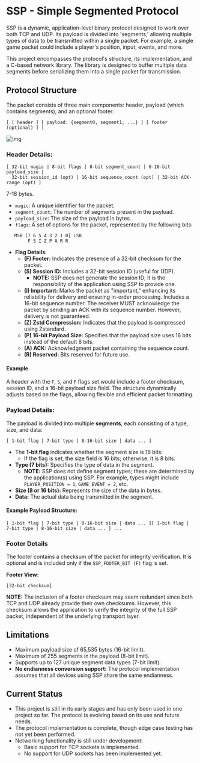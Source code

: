 # SSP - Simple Segmented Protocol 

SSP is a dynamic, application-level binary protocol designed to work over both TCP and UDP. Its payload is divided into 'segments,' allowing multiple types of data to be transmitted within a single packet. For example, a single game packet could include a player's position, input, events, and more.

This project encompasses the protocol's structure, its implementation, and a C-based network library. The library is designed to buffer multiple data segments before serializing them into a single packet for transmission.

## Protocol Structure
The packet consists of three main components: header, payload (which contains segments), and an optional footer:
```
[ [ header ] [ payload: {segment0, segment1, ...} ] [ footer (optional) ] ]
```
![img](https://github.com/user-attachments/assets/78989527-9f40-4c35-bf58-685400bd715d)
### Header Details:
```
[ 32-bit magic | 8-bit flags | 8-bit segment_count | 8-16-bit payload_size |
  32-bit session_id (opt) | 16-bit sequence_count (opt) | 32-bit ACK-range (opt) ]
```
7-18 bytes. 
- `magic`: A unique identifier for the packet.
- `segment_count`: The number of segments present in the payload.
- `payload_size`: The size of the payload in bytes.
- `flags`: A set of options for the packet, represented by the following bits:
```
   MSB [7 6 5 4 3 2 1 0] LSB
        F S I Z P A R R
```
- **Flag Details:**
    - **(F) Footer:** Indicates the presence of a 32-bit checksum for the packet.
    - **(S) Session ID:** Includes a 32-bit session ID (useful for UDP).
        - **NOTE:** SSP does not generate the session ID; it is the responsibility of the application using SSP to provide one.
    - **(I) Important:** Marks the packet as "important," enhancing its reliability for delivery and ensuring in-order processing. Includes a 16-bit sequence number. The receiver MUST acknowledge the packet by sending an ACK with its sequence number. However, delivery is not guaranteed.
    - **(Z) Zstd Compression:** Indicates that the payload is compressed using Zstandard.
    - **(P) 16-bit Payload Size:** Specifies that the payload size uses 16 bits instead of the default 8 bits.
    - **(A) ACK:** Acknowledgment packet containing the sequence count.
    - **(R) Reserved:** Bits reserved for future use.
#### Example
A header with the `F`, `S`, and `P` flags set would include a footer checksum, session ID, and a 16-bit payload size field. The structure dynamically adjusts based on the flags, allowing flexible and efficient packet formatting.

### Payload Details:
The payload is divided into multiple **segments**, each consisting of a type, size, and data:
```
[ 1-bit flag | 7-bit type | 8-16-bit size | data ... ]
```
- The **1-bit flag** indicates whether the segment size is 16 bits:
    - If the flag is set, the size field is 16 bits; otherwise, it is 8 bits.
- **Type (7 bits):** Specifies the type of data in the segment.
    - **NOTE:** SSP does not define segment types; these are determined by the application(s) using SSP. For example, types might include `PLAYER_POSITION = 1`, `GAME_EVENT = 2`, etc.
- **Size (8 or 16 bits):** Represents the size of the data in bytes.
- **Data:** The actual data being transmitted in the segment.

#### Example Payload Structure:
```
[ 1-bit flag | 7-bit type | 8-16-bit size | data ... ][ 1-bit flag | 7-bit type | 8-16-bit size | data ... ] ...
```

### Footer Details

The footer contains a checksum of the packet for integrity verification. It is optional and is included only if the `SSP_FOOTER_BIT (F)` flag is set.

**Footer View:**
```
[32-bit checksum]
```
**NOTE:** The inclusion of a footer checksum may seem redundant since both TCP and UDP already provide their own checksums. However, this checksum allows the application to verify the integrity of the full SSP packet, independent of the underlying transport layer.
## Limitations
- Maximum payload size of 65,535 bytes (16-bit limit).
- Maximum of 255 segments in the payload (8-bit limit).
- Supports up to 127 unique segment data types (7-bit limit).
- **No endianness conversion support:** The protocol implementation assumes that all devices using SSP share the same endianness.

## Current Status
- This project is still in its early stages and has only been used in one project so far. The protocol is evolving based on its use and future needs.
- The protocol implementation is complete, though edge case testing has not yet been performed.
- Networking functionality is still under development:
    - Basic support for TCP sockets is implemented.
    - No support for UDP sockets has been implemented yet.
